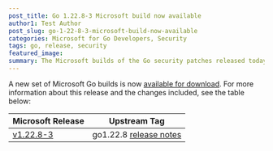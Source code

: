 ```yaml
---
post_title: Go 1.22.8-3 Microsoft build now available
author1: Test Author
post_slug: go-1-22-8-3-microsoft-build-now-available
categories: Microsoft for Go Developers, Security
tags: go, release, security
featured_image:
summary: The Microsoft builds of the Go security patches released today, are now available for download.
---
```


A new set of Microsoft Go builds is now [available for download](https://github.com/microsoft/go#download-and-install). For more information about this release and the changes included, see the table below:

| Microsoft Release | Upstream Tag |
|-------------------|--------------|
| [v1.22.8-3](https://github.com/microsoft/go/releases/tag/v1.22.8-3) | go1.22.8 [release notes](https://go.dev/doc/devel/release#go1.22.8) |
